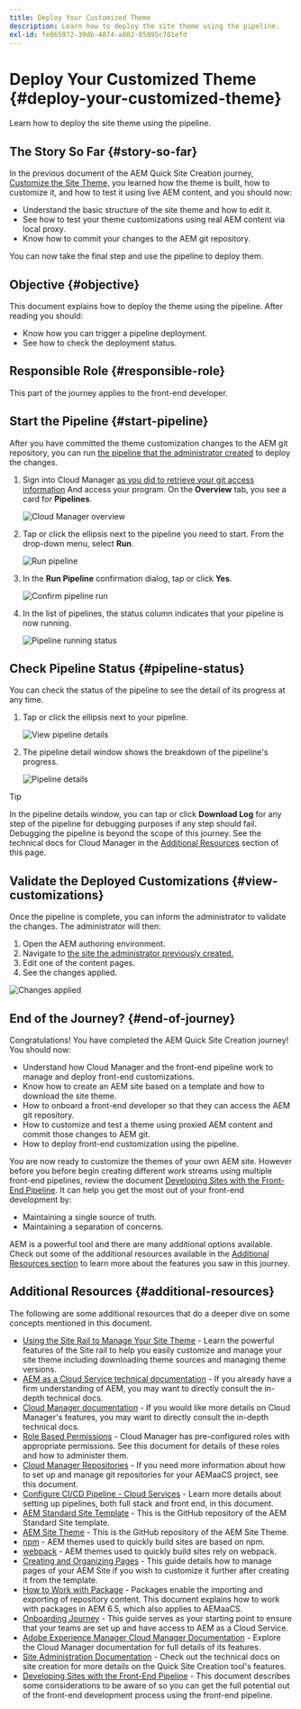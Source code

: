 ```yaml
---
title: Deploy Your Customized Theme
description: Learn how to deploy the site theme using the pipeline.
exl-id: fe065972-39db-4074-a802-85895c701efd
---
```

# Deploy Your Customized Theme {#deploy-your-customized-theme}

Learn how to deploy the site theme using the pipeline.

## The Story So Far {#story-so-far}

In the previous document of the AEM Quick Site Creation journey, [Customize the Site Theme,](customize-theme.md) you learned how the theme is built, how to customize it, and how to test it using live AEM content, and you should now:

* Understand the basic structure of the site theme and how to edit it.
* See how to test your theme customizations using real AEM content via local proxy.
* Know how to commit your changes to the AEM git repository.

You can now take the final step and use the pipeline to deploy them.

## Objective {#objective}

This document explains how to deploy the theme using the pipeline. After reading you should:

* Know how you can trigger a pipeline deployment.
* See how to check the deployment status.

## Responsible Role {#responsible-role}

This part of the journey applies to the front-end developer.

## Start the Pipeline {#start-pipeline}

After you have committed the theme customization changes to the AEM git repository, you can run [the pipeline that the administrator  created](pipeline-setup.md) to deploy the changes.

1. Sign into Cloud Manager [as you did to retrieve your git access information](retrieve-access.md) And access your program. On the **Overview** tab, you see a card for **Pipelines**.

   ![Cloud Manager overview](assets/cloud-manager-overview.png)

1. Tap or click the ellipsis next to the pipeline you need to start. From the drop-down menu, select **Run**.

   ![Run pipeline](assets/run-pipeline.png)

1. In the **Run Pipeline** confirmation dialog, tap or click **Yes**.

   ![Confirm pipeline run](assets/pipeline-confirm.png)

1. In the list of pipelines, the status column indicates that your pipeline is now running.

   ![Pipeline running status](assets/pipeline-running.png)

## Check Pipeline Status {#pipeline-status}

You can check the status of the pipeline to see the detail of its progress at any time.

1. Tap or click the ellipsis next to your pipeline.

   ![View pipeline details](assets/view-pipeline-details.png)

1. The pipeline detail window shows the breakdown of the pipeline's progress.

   ![Pipeline details](assets/pipeline-details.png)

>[!TIP]
>
>In the pipeline details window, you can tap or click **Download Log** for any step of the pipeline for debugging purposes if any step should fail. Debugging the pipeline is beyond the scope of this journey. See the technical docs for Cloud Manager in the [Additional Resources](#additional-resources) section of this page.

## Validate the Deployed Customizations {#view-customizations}

Once the pipeline is complete, you can inform the administrator to validate the changes. The administrator will then:

1. Open the AEM authoring environment.
1. Navigate to [the site the administrator previously created.](create-site.md)
1. Edit one of the content pages.
1. See the changes applied.

![Changes applied](assets/changes-applied.png)

## End of the Journey? {#end-of-journey}

Congratulations! You have completed the AEM Quick Site Creation journey! You should now:

* Understand how Cloud Manager and the front-end pipeline work to manage and deploy front-end customizations.
* Know how to create an AEM site based on a template and how to download the site theme.
* How to onboard a front-end developer so that they can access the AEM git repository.
* How to customize and test a theme using proxied AEM content and commit those changes to AEM git.
* How to deploy front-end customization using the pipeline.

You are now ready to customize the themes of your own AEM site. However before you before begin creating different work streams using multiple front-end pipelines, review the document [Developing Sites with the Front-End Pipeline](/help/implementing/developing/introduction/developing-with-front-end-pipelines.md). It can help you get the most out of your front-end development by:

* Maintaining a single source of truth.
* Maintaining a separation of concerns.

AEM is a powerful tool and there are many additional options available. Check out some of the additional resources available in the [Additional Resources section](#additional-resources) to learn more about the features you saw in this journey.

## Additional Resources {#additional-resources}

The following are some additional resources that do a deeper dive on some concepts mentioned in this document.

* [Using the Site Rail to Manage Your Site Theme](/help/sites-cloud/administering/site-creation/site-rail.md) - Learn the powerful features of the Site rail to help you easily customize and manage your site theme including downloading theme sources and managing theme versions.
* [AEM as a Cloud Service technical documentation](https://experienceleague.adobe.com/docs/experience-manager-cloud-service.html) - If you already have a firm understanding of AEM, you may want to directly consult the in-depth technical docs.
* [Cloud Manager documentation](https://experienceleague.adobe.com/docs/experience-manager-cloud-service/onboarding/onboarding-concepts/cloud-manager-introduction.html) - If you would like more details on Cloud Manager's features, you may want to directly consult the in-depth technical docs.
* [Role Based Permissions](https://experienceleague.adobe.com/docs/experience-manager-cloud-manager/using/requirements/role-based-permissions.html) - Cloud Manager has pre-configured roles with appropriate permissions. See this document for details of these roles and how to administer them.
* [Cloud Manager Repositories](/help/implementing/cloud-manager/managing-code/cloud-manager-repositories.md) - If you need more information about how to set up and manage git repositories for your AEMaaCS project, see this document.
* [Configure CI/CD Pipeline - Cloud Services](/help/implementing/cloud-manager/configuring-pipelines/introduction-ci-cd-pipelines.md) - Learn more details about setting up pipelines, both full stack and front end, in this document.
* [AEM Standard Site Template](https://github.com/adobe/aem-site-template-standard) - This is the GitHub repository of the AEM Standard Site template.
* [AEM Site Theme](https://github.com/adobe/aem-site-template-standard-theme-e2e) - This is the GitHub repository of the AEM Site Theme.
* [npm](https://www.npmjs.com) - AEM themes used to quickly build sites are based on npm.
* [webpack](https://webpack.js.org) - AEM themes used to quickly build sites rely on webpack.
* [Creating and Organizing Pages](/help/sites-cloud/authoring/fundamentals/organizing-pages.md) - This guide details how to manage pages of your AEM Site if you wish to customize it further after creating it from the template.
* [How to Work with Package](/help/implementing/developing/tools/package-manager.md) - Packages enable the importing and exporting of repository content. This document explains how to work with packages in AEM 6.5, which also applies to AEMaaCS.
* [Onboarding Journey](/help/journey-onboarding/overview.md) - This guide serves as your starting point to ensure that your teams are set up and have access to AEM as a Cloud Service.
* [Adobe Experience Manager Cloud Manager Documentation](https://experienceleague.adobe.com/docs/experience-manager-cloud-manager/using/introduction-to-cloud-manager.html) - Explore the Cloud Manager documentation for full details of its features.
* [Site Administration Documentation](/help/sites-cloud/administering/site-creation/create-site.md) - Check out the technical docs on site creation for more details on the Quick Site Creation tool's features.
* [Developing Sites with the Front-End Pipeline](/help/implementing/developing/introduction/developing-with-front-end-pipelines.md) - This document describes some considerations to be aware of so you can get the full potential out of the front-end development process using the front-end pipeline.
